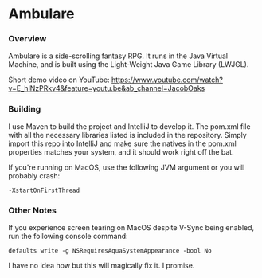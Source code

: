 
# Ambulare

### Overview

Ambulare is a side-scrolling fantasy RPG. It runs in the Java Virtual Machine, and is built using the Light-Weight Java Game Library (LWJGL).

Short demo video on YouTube: https://www.youtube.com/watch?v=E_hlNzPRkv4&feature=youtu.be&ab_channel=JacobOaks

### Building

I use Maven to build the project and IntelliJ to develop it. The pom.xml file with all the necessary libraries listed is included in the repository. Simply import this repo into IntelliJ and make sure the natives in the pom.xml properties matches your system, and it should work right off the bat.

If you're running on MacOS, use the following JVM argument or you will probably crash:
```
-XstartOnFirstThread
```

### Other Notes

If you experience screen tearing on MacOS despite V-Sync being enabled, run the following console command:
```
defaults write -g NSRequiresAquaSystemAppearance -bool No
```
I have no idea how but this will magically fix it. I promise.
